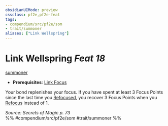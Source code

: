 ```yaml
---
obsidianUIMode: preview
cssclass: pf2e,pf2e-feat
tags:
- compendium/src/pf2e/som
- trait/summoner
aliases: ["Link Wellspring"]
---
```

# Link Wellspring  *Feat 18*  
[summoner](../../rules/traits/summoner-som.md)  

- **Prerequisites**: [Link Focus](link-focus-som.md)

Your bond replenishes your focus. If you have spent at least 3 Focus Points since the last time you [Refocused](../../rules/actions/refocus.md), you recover 3 Focus Points when you [Refocus](../../rules/actions/refocus.md) instead of 1.

*Source: Secrets of Magic p. 73*  
%% #compendium/src/pf2e/som #trait/summoner %%